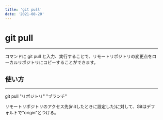 ```yaml
---
title: 'git pull'
date: '2021-08-20'
---
```


# git pull
---

コマンドに git pull と入力、実行することで、リモートリポジトリの変更点をローカルリポジトリにコピーすることができます。

## 使い方
---

git pull "リポジトリ" "ブランチ"

リモートリポジトリのアクセス先(initしたときに設定した)に対して、Gitはデフォルトで"origin"とつける。
